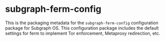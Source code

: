 # subgraph-ferm-config

This is the packaging metadata for the `subgraph-ferm-config` configuration
package for Subgraph OS. This configuration package includes the default 
settings for ferm to implement Tor enforcement, Metaproxy redirection, etc.


